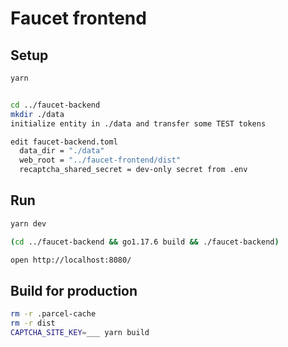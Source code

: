 # Faucet frontend

## Setup

```sh
yarn


cd ../faucet-backend
mkdir ./data
initialize entity in ./data and transfer some TEST tokens

edit faucet-backend.toml
  data_dir = "./data"
  web_root = "../faucet-frontend/dist"
  recaptcha_shared_secret = dev-only secret from .env
```


## Run

```sh
yarn dev

(cd ../faucet-backend && go1.17.6 build && ./faucet-backend)

open http://localhost:8080/
```


## Build for production

```sh
rm -r .parcel-cache
rm -r dist
CAPTCHA_SITE_KEY=___ yarn build
```
